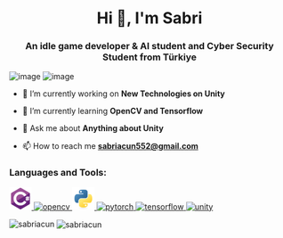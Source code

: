 <h1 align="center">Hi 👋, I'm Sabri</h1>
<h3 align="center">An idle game developer & AI student and Cyber Security Student from Türkiye</h3>

![image](https://github.com/SabriACUN/SabriACUN/assets/96339137/e8f5c066-f08a-49b5-818f-797972e0e4a5)
![image](https://github.com/SabriACUN/SabriACUN/assets/96339137/1dee6efa-9a7d-4026-ab1a-51a6b4c76eb3)


- 🔭 I’m currently working on **New Technologies on Unity**

- 🌱 I’m currently learning **OpenCV and Tensorflow**

- 💬 Ask me about **Anything about Unity**

- 📫 How to reach me **sabriacun552@gmail.com**

<h3 

<h3 align="left">Languages and Tools:</h3>
<p align="left"> <a href="https://www.w3schools.com/cs/" target="_blank" rel="noreferrer"> <img src="https://raw.githubusercontent.com/devicons/devicon/master/icons/csharp/csharp-original.svg" alt="csharp" width="40" height="40"/> </a> <a href="https://opencv.org/" target="_blank" rel="noreferrer"> <img src="https://www.vectorlogo.zone/logos/opencv/opencv-icon.svg" alt="opencv" width="40" height="40"/> </a> <a href="https://www.python.org" target="_blank" rel="noreferrer"> <img src="https://raw.githubusercontent.com/devicons/devicon/master/icons/python/python-original.svg" alt="python" width="40" height="40"/> </a> <a href="https://pytorch.org/" target="_blank" rel="noreferrer"> <img src="https://www.vectorlogo.zone/logos/pytorch/pytorch-icon.svg" alt="pytorch" width="40" height="40"/> </a> <a href="https://www.tensorflow.org" target="_blank" rel="noreferrer"> <img src="https://www.vectorlogo.zone/logos/tensorflow/tensorflow-icon.svg" alt="tensorflow" width="40" height="40"/> </a> <a href="https://unity.com/" target="_blank" rel="noreferrer"> <img src="https://www.vectorlogo.zone/logos/unity3d/unity3d-icon.svg" alt="unity" width="40" height="40"/> </a> </p>

<p><img align="left" src="https://github-readme-stats.vercel.app/api/top-langs?username=sabriacun&show_icons=true&locale=en&layout=compact" alt="sabriacun" /></p>

<p>&nbsp;<img align="center" src="https://github-readme-stats.vercel.app/api?username=sabriacun&show_icons=true&locale=en" alt="sabriacun" /></p>

